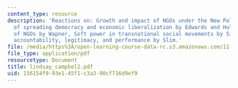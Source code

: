 ```yaml
---
content_type: resource
description: 'Reactions on: Growth and impact of NGOs under the New Policy Agenda
  of spreading democracy and economic liberalization by Edwards and Hulme, Accountability
  of NGOs by Wapner, Soft power in transnational social movements by Sikkink, NGO
  accountability, legitimacy, and performance by Slim.'
file: /media/https%3A/open-learning-course-data-rc.s3.amazonaws.com/11-363-civil-society-and-the-environment-spring-2005/156154f993e145f1c3a390cf716d9ef9_lindsay_campbel2.pdf
file_type: application/pdf
resourcetype: Document
title: lindsay_campbel2.pdf
uid: 156154f9-93e1-45f1-c3a3-90cf716d9ef9
---
```

